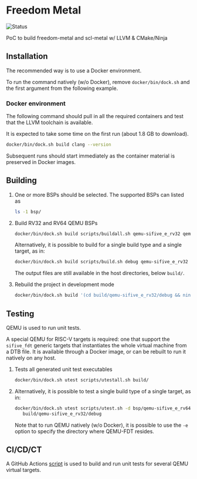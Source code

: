 # Freedom Metal

![Status](https://github.com/sifive-eblot/freedom-metal/workflows/SCL-metal/badge.svg)

PoC to build freedom-metal and scl-metal w/ LLVM & CMake/Ninja

## Installation

The recommended way is to use a Docker environment.

To run the command natively (w/o Docker), remove `docker/bin/dock.sh` and the first argument from
the following example.

### Docker environment

The following command should pull in all the required containers and test that the LLVM toolchain
is available.

It is expected to take some time on the first run (about 1.8 GB to download).

````sh
docker/bin/dock.sh build clang --version
````

Subsequent runs should start immediately as the container material is preserved in Docker images.

## Building

1. One or more BSPs should be selected. The supported BSPs can listed as
    ````sh
    ls -1 bsp/
    ````

2. Build RV32 and RV64 QEMU BSPs
    ````sh
    docker/bin/dock.sh build scripts/buildall.sh qemu-sifive_e_rv32 qemu-sifive_e_rv64
    ````

    Alternatively, it is possible to build for a single build type and a single target, as in:
     ````sh
     docker/bin/dock.sh build scripts/build.sh debug qemu-sifive_e_rv32
     ````

    The output files are still available in the host directories, below `build/`.

3. Rebuild the project in development mode
    ````sh
    docker/bin/dock.sh build '(cd build/qemu-sifive_e_rv32/debug && ninja)'
    ````

## Testing

QEMU is used to run unit tests.

A special QEMU for RISC-V targets is required: one that support the `sifive_fdt` generic targets
that instantiates the whole virtual machine from a DTB file. It is available through a Docker
image, or can be rebuilt to run it natively on any host.

1. Tests all generated unit test executables
    ````sh
    docker/bin/dock.sh utest scripts/utestall.sh build/
    ````

2. Alternatively, it is possible to test a single build type of a single target, as in:
    ````sh
    docker/bin/dock.sh utest scripts/utest.sh -d bsp/qemu-sifive_e_rv64/dts/qemu.dts \
       build/qemu-sifive_e_rv32/debug
    ````

    Note that to run QEMU natively (w/o Docker), it is possible to use the `-e` option to specify
    the directory where QEMU-FDT resides.

## CI/CD/CT

A GitHub Actions [script](.github/workflows/build_test.yaml) is used to build and run unit tests
for several QEMU virtual targets.
